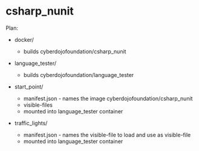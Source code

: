 # csharp_nunit

Plan:

- docker/
  * builds cyberdojofoundation/csharp_nunit

- language_tester/
  * builds cyberdojofoundation/language_tester

- start_point/
  * manifest.json - names the image cyberdojofoundation/csharp_nunit
  * visible-files
  * mounted into language_tester container

- traffic_lights/
  * manifest.json - names the visible-file to load and use as visible-file
  * mounted into language_tester container
